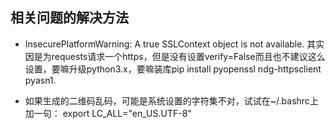 ## 相关问题的解决方法
* InsecurePlatformWarning: A true SSLContext object is not available. 其实因是为requests请求一个https，但是没有设置verify=False而且也不建议这么设置，要嘛升级python3.x，要嘛装库pip install pyopenssl ndg-httpsclient pyasn1. 

* 如果生成的二维码乱码，可能是系统设置的字符集不对，试试在~/.bashrc上加一句： export LC_ALL="en_US.UTF-8"